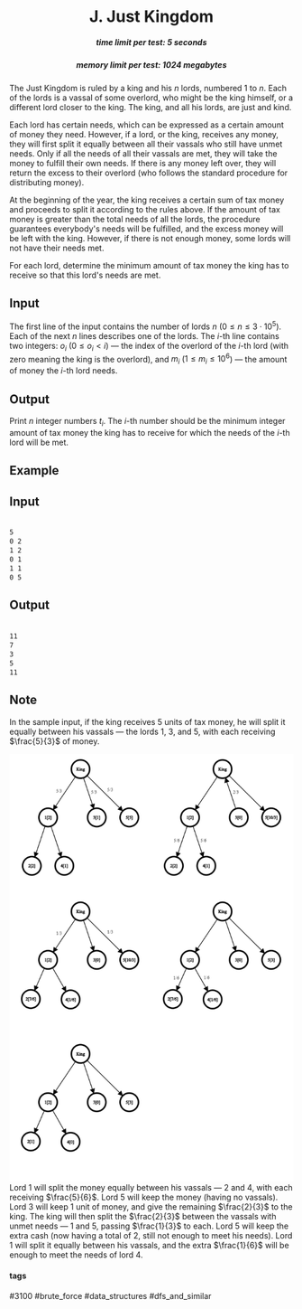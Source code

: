 <h1 style='text-align: center;'> J. Just Kingdom</h1>

<h5 style='text-align: center;'>time limit per test: 5 seconds</h5>
<h5 style='text-align: center;'>memory limit per test: 1024 megabytes</h5>

The Just Kingdom is ruled by a king and his $n$ lords, numbered $1$ to $n$. Each of the lords is a vassal of some overlord, who might be the king himself, or a different lord closer to the king. The king, and all his lords, are just and kind.

Each lord has certain needs, which can be expressed as a certain amount of money they need. However, if a lord, or the king, receives any money, they will first split it equally between all their vassals who still have unmet needs. Only if all the needs of all their vassals are met, they will take the money to fulfill their own needs. If there is any money left over, they will return the excess to their overlord (who follows the standard procedure for distributing money).

At the beginning of the year, the king receives a certain sum of tax money and proceeds to split it according to the rules above. If the amount of tax money is greater than the total needs of all the lords, the procedure guarantees everybody's needs will be fulfilled, and the excess money will be left with the king. However, if there is not enough money, some lords will not have their needs met.

For each lord, determine the minimum amount of tax money the king has to receive so that this lord's needs are met.

## Input

The first line of the input contains the number of lords $n$ ($0 \le n \le 3 \cdot 10^5$). Each of the next $n$ lines describes one of the lords. The $i$-th line contains two integers: $o_i$ ($0 \le o_i < i$) — the index of the overlord of the $i$-th lord (with zero meaning the king is the overlord), and $m_i$ ($1 \le m_i \le 10^6$) — the amount of money the $i$-th lord needs.

## Output

Print $n$ integer numbers $t_i$. The $i$-th number should be the minimum integer amount of tax money the king has to receive for which the needs of the $i$-th lord will be met.

## Example

## Input


```

5
0 2
1 2
0 1
1 1
0 5

```
## Output


```

11
7
3
5
11

```
## Note

In the sample input, if the king receives $5$ units of tax money, he will split it equally between his vassals — the lords $1$, $3$, and $5$, with each receiving $\frac{5}{3}$ of money.

 ![](images/8ccb39eb997aa6cf732974d74a87fe367cfb9bc0.png) Lord $1$ will split the money equally between his vassals — $2$ and $4$, with each receiving $\frac{5}{6}$. Lord $5$ will keep the money (having no vassals). Lord $3$ will keep $1$ unit of money, and give the remaining $\frac{2}{3}$ to the king. The king will then split the $\frac{2}{3}$ between the vassals with unmet needs — $1$ and $5$, passing $\frac{1}{3}$ to each. Lord $5$ will keep the extra cash (now having a total of $2$, still not enough to meet his needs). Lord $1$ will split it equally between his vassals, and the extra $\frac{1}{6}$ will be enough to meet the needs of lord $4$.



#### tags 

#3100 #brute_force #data_structures #dfs_and_similar 